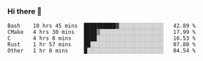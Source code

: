 ### Hi there 👋

<!--
**WShiBin/WShiBin** is a ✨ _special_ ✨ repository because its `README.md` (this file) appears on your GitHub profile.

Here are some ideas to get you started:

- 🔭 I’m currently working on ...
- 🌱 I’m currently learning ...
- 👯 I’m looking to collaborate on ...
- 🤔 I’m looking for help with ...
- 💬 Ask me about ...
- 📫 How to reach me: ...
- 😄 Pronouns: ...
- ⚡ Fun fact: ...
-->

<!--START_SECTION:waka-->
```text
Bash    10 hrs 45 mins  ██████████▓░░░░░░░░░░░░░░   42.89 % 
CMake   4 hrs 30 mins   ████▒░░░░░░░░░░░░░░░░░░░░   17.99 % 
C       4 hrs 8 mins    ████░░░░░░░░░░░░░░░░░░░░░   16.53 % 
Rust    1 hr 57 mins    ██░░░░░░░░░░░░░░░░░░░░░░░   07.80 % 
Other   1 hr 8 mins     █░░░░░░░░░░░░░░░░░░░░░░░░   04.54 % 
```
<!--END_SECTION:waka-->
